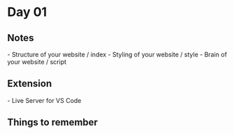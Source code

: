 <!-- Visual Studio Code: https://code.visualstudio.com/docs -->
<!-- Node / NPM(Javascript): https://nodejs.org/en/ -->

# Day 01
<!-- Basics of Web -->
## Notes
<!-- HTML --> - Structure of your  website / index
<!-- CSS --> - Styling of your website / style
<!-- JavaScript --> - Brain of your website / script

## Extension
<!-- Live Server --> - Live Server for VS Code

<!-- Why use React? -->

<!-- Npm Commands -->
<!-- Node Package Manager -->
<!-- Vite:  npm create vite@latest -->
<!-- npm install -> pip install -> It's used for downloading libraries -->
<!-- npm run "script" to run your script -->
<!-- To Create Base Projec: npm init -->


<!-- You can access your react-app using this two links on local server:
1. http://localhost:3000/
2. http://127.0.0.1:3000/ -->


## Things to remember
<!-- Never push Node_modules into your github -->
<!-- For Choosing particular port: npm run dev -- --port 3000 -->
<!-- That  vite is little diff than react in folder strucuture -->